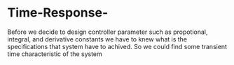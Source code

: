 # Time-Response-
Before we decide to design controller parameter such as propotional, integral, and derivative constants we have to knew what is the specifications that system have to achived. So we could find some transient time characteristic of the system 
